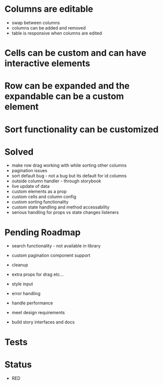 # Columns are editable

- swap between columns
- columns can be added and removed
- table is responsive when columns are edited

# Cells can be custom and can have interactive elements

# Row can be expanded and the expandable can be a custom element

# Sort functionality can be customized

# Solved

- make row drag working with while sorting other columns
- pagination issues
- sort default bug - not a bug but its default for id columns
- outside column handler - through storybook
- live update of data
- custom elements as a prop
- custom cells and column config
- custom sorting functionality
- custom state handling and method accessability
- serious handling for props vs state changes listeners

# Pending Roadmap

- search functionality - not available in library
- custom pagination component support
- cleanup
- extra props for drag etc...
- style input
- error handling
- handle performance

- meet design requirements
- build story interfaces and docs

# Tests

# Status
 - RED
